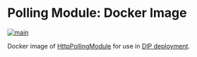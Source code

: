 # Polling Module: Docker Image

[![main](https://github.com/dnpm-dip/http-polling-module/actions/workflows/main.yml/badge.svg)](https://github.com/dnpm-dip/http-polling-module/actions/workflows/main.yml)

Docker image of [HttpPollingModule](https://github.com/stefan-m-lenz/HttpPollingModule) for use in [DIP deployment](https://github.com/dnpm-dip/deployment).

